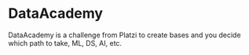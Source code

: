# DataAcademy
DataAcademy is a challenge from Platzi to create bases and you decide which path to take, ML, DS, AI, etc.
